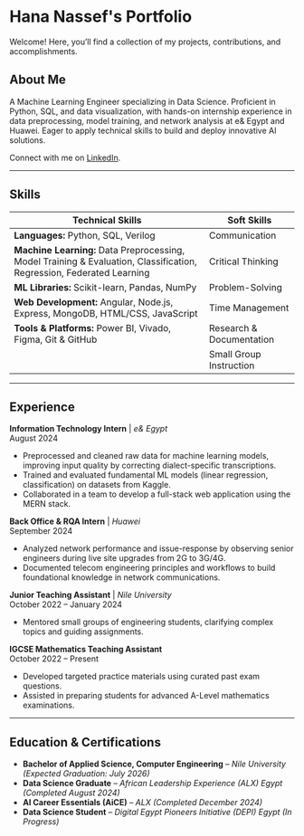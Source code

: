 # Hana Nassef's Portfolio

Welcome! Here, you’ll find a collection of my projects, contributions, and accomplishments. 

## About Me
A Machine Learning Engineer specializing in Data Science. Proficient in Python, SQL, and data visualization, with hands-on internship experience in data preprocessing, model training, and network analysis at e& Egypt and Huawei. Eager to apply technical skills to build and deploy innovative AI solutions.

Connect with me on [LinkedIn](https://www.linkedin.com/in/hana-nassef/).


---

## Skills

| **Technical Skills** | **Soft Skills** |
|----------------------|-----------------|
| **Languages:** Python, SQL, Verilog | Communication |
| **Machine Learning:** Data Preprocessing, Model Training & Evaluation, Classification, Regression, Federated Learning | Critical Thinking |
| **ML Libraries:** Scikit-learn, Pandas, NumPy | Problem-Solving |
| **Web Development:** Angular, Node.js, Express, MongoDB, HTML/CSS, JavaScript | Time Management |
| **Tools & Platforms:** Power BI, Vivado, Figma, Git & GitHub | Research & Documentation |
|  | Small Group Instruction |

---


## Experience

**Information Technology Intern** | *e& Egypt*  
August 2024  
- Preprocessed and cleaned raw data for machine learning models, improving input quality by correcting dialect-specific transcriptions.
- Trained and evaluated fundamental ML models (linear regression, classification) on datasets from Kaggle.
- Collaborated in a team to develop a full-stack web application using the MERN stack.

**Back Office & RQA Intern** | *Huawei*  
September 2024  
- Analyzed network performance and issue-response by observing senior engineers during live site upgrades from 2G to 3G/4G.
- Documented telecom engineering principles and workflows to build foundational knowledge in network communications.

**Junior Teaching Assistant** | *Nile University*  
October 2022 – January 2024  
- Mentored small groups of engineering students, clarifying complex topics and guiding assignments.

**IGCSE Mathematics Teaching Assistant**  
October 2022 – Present  
- Developed targeted practice materials using curated past exam questions.
- Assisted in preparing students for advanced A-Level mathematics examinations.

---

## Education & Certifications

- **Bachelor of Applied Science, Computer Engineering** – *Nile University*  *(Expected Graduation: July 2026)*
- **Data Science Graduate** – *African Leadership Experience (ALX) Egypt* *(Completed August 2024)*
- **AI Career Essentials (AiCE)** – *ALX* *(Completed December 2024)*
- **Data Science Student** – *Digital Egypt Pioneers Initiative (DEPI) Egypt* *(In Progress)*
